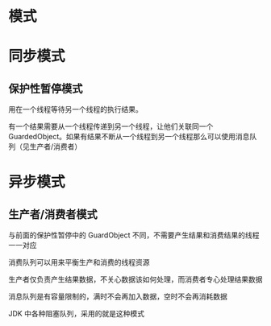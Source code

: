 # 模式

# 同步模式

## 保护性暂停模式

用在一个线程等待另一个线程的执行结果。

有一个结果需要从一个线程传递到另一个线程，让他们关联同一个 GuardedObject。如果有结果不断从一个线程到另一个线程那么可以使用消息队列（见生产者/消费者）

# 异步模式

## 生产者/消费者模式

与前面的保护性暂停中的 GuardObject 不同，不需要产生结果和消费结果的线程一一对应

消费队列可以用来平衡生产和消费的线程资源

生产者仅负责产生结果数据，不关心数据该如何处理，而消费者专心处理结果数据

消息队列是有容量限制的，满时不会再加入数据，空时不会再消耗数据

JDK 中各种阻塞队列，采用的就是这种模式
